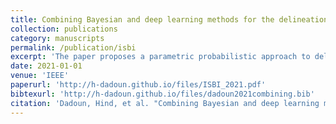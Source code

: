 ```yaml
---
title: Combining Bayesian and deep learning methods for the delineation of the fan in ultrasound images"
collection: publications
category: manuscripts
permalink: /publication/isbi
excerpt: 'The paper proposes a parametric probabilistic approach to delineate the ultrasound area automatically.'
date: 2021-01-01
venue: 'IEEE'
paperurl: 'http://h-dadoun.github.io/files/ISBI_2021.pdf'
bibtexurl: 'http://h-dadoun.github.io/files/dadoun2021combining.bib'
citation: 'Dadoun, Hind, et al. "Combining Bayesian and deep learning methods for the delineation of the fan in ultrasound images." 2021 IEEE 18th International Symposium on Biomedical Imaging (ISBI). IEEE, 2021'
---
```

